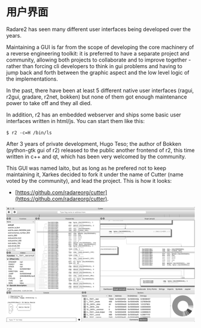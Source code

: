 # 用户界面

Radare2 has seen many different user interfaces being developed over the years.

Maintaining a GUI is far from the scope of developing the core machinery of a reverse engineering toolkit: it is preferred to have a separate project and community, allowing both projects to collaborate and to improve together - rather than forcing cli developers to think in gui problems and having to jump back and forth between the graphic aspect and the low level logic of the implementations.

In the past, there have been at least 5 different native user interfaces \(ragui, r2gui, gradare, r2net, bokken\) but none of them got enough maintenance power to take off and they all died.

In addition, r2 has an embedded webserver and ships some basic user interfaces written in html/js. You can start them like this:

```text
$ r2 -c=H /bin/ls
```

After 3 years of private development, Hugo Teso; the author of Bokken \(python-gtk gui of r2\) released to the public another frontend of r2, this time written in c++ and qt, which has been very welcomed by the community.

This GUI was named Iaito, but as long as he prefered not to keep maintaining it, Xarkes decided to fork it under the name of Cutter \(name voted by the community\), and lead the project. This is how it looks:

* [https://github.com/radareorg/cutter](https://github.com/radareorg/cutter).

![Cutter](.gitbook/assets/Cutter.png)

